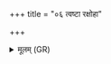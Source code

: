 +++
title = "०६ त्वष्टा रक्षोहा"

+++
<details><summary>मूलम् (GR)</summary>

त्वष्टा रक्षोहा (…) ॥
</details>